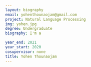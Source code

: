 ```yaml
---
layout: biography
email: yohenthounaojam@gmail.com
project: Natural Language Processing
img: yohen.jpg
degree: Undergraduate
biography: I'm a 

year_end: 2021
year_start: 2020
cosupervisor: none
title: Yohen Thounaojam
---
```

